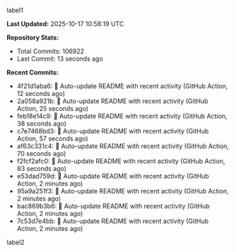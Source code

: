 
label1 
<!-- ACTIVITY_START -->
**Last Updated:** 2025-10-17 10:58:19 UTC

**Repository Stats:**
- Total Commits: 106922
- Last Commit: 13 seconds ago

**Recent Commits:**
- 4f21d1aba6: 🤖 Auto-update README with recent activity (GitHub Action, 12 seconds ago)
- 2a058a921b: 🤖 Auto-update README with recent activity (GitHub Action, 25 seconds ago)
- feb18e14c9: 🤖 Auto-update README with recent activity (GitHub Action, 38 seconds ago)
- c7e7468bd3: 🤖 Auto-update README with recent activity (GitHub Action, 57 seconds ago)
- af63c331c4: 🤖 Auto-update README with recent activity (GitHub Action, 70 seconds ago)
- f2fcf2afc0: 🤖 Auto-update README with recent activity (GitHub Action, 83 seconds ago)
- e53dad759d: 🤖 Auto-update README with recent activity (GitHub Action, 2 minutes ago)
- 95a9a251f3: 🤖 Auto-update README with recent activity (GitHub Action, 2 minutes ago)
- bac869b3b6: 🤖 Auto-update README with recent activity (GitHub Action, 2 minutes ago)
- 7c53d7e4bb: 🤖 Auto-update README with recent activity (GitHub Action, 2 minutes ago)
<!-- ACTIVITY_END -->

label2
